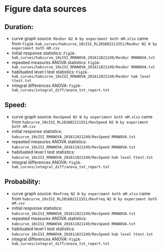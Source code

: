 # Figure data sources

## Duration: 
* curve graph source: `RevDur N2 N by experiment both mM.xlsx` came from `Fig2A-hab_curves/habcurve_10sISI_RL201602211551/RevDur N2 N by experiment both mM.csv`
* initial response statistics: `Fig2A-hab_curves/habcurve_10sISI_RMANOVA_201611021249/RevDur RMANOVA.txt`
* repeated measures ANOVA statistics: `Fig2A-hab_curves/habcurve_10sISI_RMANOVA_201611021249/RevDur RMANOVA.txt`
* habituated level t test statistics: `Fig2A-hab_curves/habcurve_10sISI_RMANOVA_201611021249/RevDur hab level ttest.txt`
* integral differences ANOVA: `Fig2A-hab_curves/integral_diff/anova_txt_report.txt`

## Speed: 
* curve graph source: `RevSpeed N2 N by experiment both mM.xlsx` came from `habcurve_10sISI_RL201602211551/RevSpeed N2 N by experiment both mM.csv`
* initial response statistics: `habcurve_10sISI_RMANOVA_201611021249/RevSpeed RMANOVA.txt`
* repeated measures ANOVA statistics: `habcurve_10sISI_RMANOVA_201611021249/RevSpeed RMANOVA.txt`
* habituated level t test statistics: `habcurve_10sISI_RMANOVA_201611021249/RevSpeed hab level ttest.txt`
* integral differences ANOVA: `Fig2A-hab_curves/integral_diff/anova_txt_report.txt`

## Probability: 
* curve graph source: `RevFreq N2 N by experiment both mM.xlsx` came from `habcurve_10sISI_RL201602211551/RevFreq N2 N by experiment both mM.csv`
* initial response statistics: `habcurve_10sISI_RMANOVA_201611021249/RevSpeed RMANOVA.txt`
* repeated measures ANOVA statistics: `habcurve_10sISI_RMANOVA_201611021249/RevSpeed RMANOVA.txt`
* habituated level t test statistics: `habcurve_10sISI_RMANOVA_201611021249/RevSpeed hab level ttest.txt`
* integral differences ANOVA: `Fig2A-hab_curves/integral_diff/anova_txt_report.txt`
